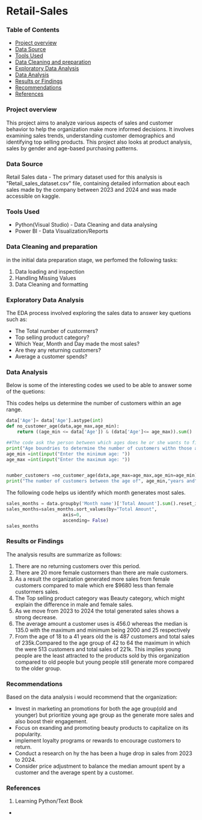 # Retail-Sales

### Table of Contents

- [Project overview](#project-overview)
- [Data Source](#data-source)
- [Tools Used](#tools-used)
- [Data Cleaning and preparation](#data-cleaning-and-preparation)
- [Exploratory Data Analysis](#exploratory-data-analysis)
- [Data Analysis](#data-analysis)
- [Results or Findings](#results-or-findings)
- [Recommendations](#recommendations)
- [References](#references)


### Project overview

This project aims to analyze various aspects of sales and customer behavior to help the organization make more informed decisions. It involves examining sales trends, understanding customer demographics and identifying top selling products. This project also looks at product analysis, sales by gender and age-based purchasing patterns. 

### Data Source

Retail Sales data - The primary dataset used for this  analysis is "Retail_sales_dataset.csv" file, containing detailed information about each sales made by the company between 2023 and 2024 and was made accessible on kaggle.

### Tools Used

- Python(Visual Studio) - Data Cleaning and data analysing
- Power BI - Data Visualization/Reports

### Data Cleaning and preparation

in the initial data preparation stage, we perfomed the following tasks:
1. Data loading and inspection
2. Handling Missing Values
3. Data Cleaning and formatting

### Exploratory Data Analysis

The EDA process involved  exploring the sales data to answer key quetions such as:

- The Total number of custormers?
- Top selling product category?
- Which Year, Month and Day made the most sales?
- Are they any returning customers?
- Average a customer spends?

### Data Analysis

Below is some of the interesting codes we used to be able to answer some of the quetions:

This codes helps us determine the number of customers within an age range.
```Python
data['Age']= data['Age'].astype(int)
def no_customer_age(data,age_max,age_min):
    return ((age_min <= data['Age']) & (data['Age']<= age_max)).sum()

##The code ask the person between which ages does he or she wants to find out the number of custormers within that age
print("Age boundries to determine the number of customers withn those age")
age_min =int(input("Enter the minimum age: "))
age_max =int(input("Enter the maximum age: "))


number_customers =no_customer_age(data,age_max=age_max,age_min=age_min)
print("The number of customers between the age of", age_min,"years and",age_max,"years are",number_customers)
```
The following code helps us identify which month generates most sales.

```python
sales_months = data.groupby('Month name')['Total Amount'].sum().reset_index()
sales_months=sales_months.sort_values(by="Total Amount",
                     axis=0,
                     ascending= False)
sales_months
```
### Results or Findings

The analysis results are summarize as follows:

1. There are no returning customers over this period.
2. There are 20 more female custormers than there are male customers.
3. As a result the organization generated more sales from female customers compared to male which ere $9680 less than female custormers sales.
4. The Top selling product category was Beauty category, which might explain the difference in male and female sales.
5. As we move from 2023 to 2024 the total generated sales shows a strong decrease.
6. The average amount a customer uses is 456.0 whereas the median is 135.0 with the maximum and minimum being 2000 and 25 respectively
7. From the age of 18 to a 41 years old the is 487 customers and total sales of 235k.Compared to the age group of 42 to 64 the maximum in which the were 513 customers and  total sales of  221k. This implies young people are the least attracted to the products sold by this organization compared to old people but young people still generate more compared to the older group.

### Recommendations

Based on the data analysis i would recommend that the organization:

- Invest in marketing an promotions for both the age group(old and younger) but prioritize young age group as the generate more sales and also boost their engagement.
- Focus on exanding and promoting beauty products to capitalize on its popularity.
- implement loyalty programs or rewards to encourage customers to return.
- Conduct a research on hy the has been a huge drop in sales from 2023 to 2024.
- Consider price adjustment to balance the median amount spent by a customer and the average spent by a customer.


### References

1. Learning Python/Text Book




  
- 

